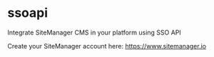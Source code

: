 # ssoapi
Integrate SiteManager CMS in your platform using SSO API

Create your SiteManager account here:
https://www.sitemanager.io
